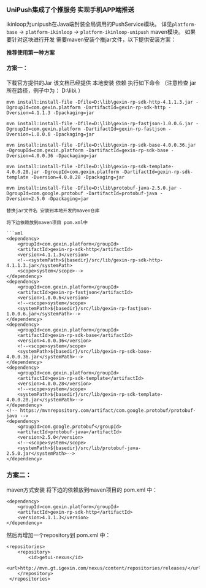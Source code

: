 ﻿### UniPush集成了个推服务 实现手机APP端推送
ikinloop为unipush在Java端封装全局调用的PushService模块。
详见``platform-base`` -> ``platform-ikinloop`` -> ``platform-ikinloop-unipush`` maven模块。
如果要针对这块进行开发 需要maven安装个推jar文件，以下提供安装方案：

**推荐使用第一种方案**

#### 方案一：
下载官方提供的Jar 该文档已经提供
本地安装 依赖 执行如下命令 （注意检查 jar 所在路径，例子中为： D:\lib\ ）
```
mvn install:install-file -Dfile=D:\lib\gexin-rp-sdk-http-4.1.1.3.jar -DgroupId=com.gexin.platform -DartifactId=gexin-rp-sdk-http -Dversion=4.1.1.3 -Dpackaging=jar
```

```
mvn install:install-file -Dfile=D:\lib\gexin-rp-fastjson-1.0.0.6.jar -DgroupId=com.gexin.platform -DartifactId=gexin-rp-fastjson -Dversion=1.0.0.6 -Dpackaging=jar
```

```
mvn install:install-file -Dfile=D:\lib\gexin-rp-sdk-base-4.0.0.36.jar -DgroupId=com.gexin.platform -DartifactId=gexin-rp-sdk-base -Dversion=4.0.0.36 -Dpackaging=jar
```

```
mvn install:install-file -Dfile=D:\lib\gexin-rp-sdk-template-4.0.0.28.jar -DgroupId=com.gexin.platform -DartifactId=gexin-rp-sdk-template -Dversion=4.0.0.28 -Dpackaging=jar
```

```
mvn install:install-file -Dfile=D:\lib\protobuf-java-2.5.0.jar -DgroupId=com.google.protobuf -DartifactId=protobuf-java -Dversion=2.5.0 -Dpackaging=jar
```

```
替换jar文件名 安装到本地开发的maven仓库

将下边依赖放到maven项目 pom.xml中

```xml
<dependency>
    <groupId>com.gexin.platform</groupId>
    <artifactId>gexin-rp-sdk-http</artifactId>
    <version>4.1.1.3</version>
    <!--<systemPath>${basedir}/src/lib/gexin-rp-sdk-http-4.1.1.3.jar</systemPath>
    <scope>system</scope>-->
</dependency>
<dependency>
    <groupId>com.gexin.platform</groupId>
    <artifactId>gexin-rp-fastjson</artifactId>
    <version>1.0.0.6</version>
    <!--<scope>system</scope>
    <systemPath>${basedir}/src/lib/gexin-rp-fastjson-1.0.0.6.jar</systemPath>-->
</dependency>
<dependency>
    <groupId>com.gexin.platform</groupId>
    <artifactId>gexin-rp-sdk-base</artifactId>
    <version>4.0.0.36</version>
    <!--<scope>system</scope>
    <systemPath>${basedir}/src/lib/gexin-rp-sdk-base-4.0.0.36.jar</systemPath>-->
</dependency>
<dependency>
    <groupId>com.gexin.platform</groupId>
    <artifactId>gexin-rp-sdk-template</artifactId>
    <version>4.0.0.28</version>
    <!--<scope>system</scope>
    <systemPath>${basedir}/src/lib/gexin-rp-sdk-template-4.0.0.28.jar</systemPath>-->
</dependency>
<!-- https://mvnrepository.com/artifact/com.google.protobuf/protobuf-java -->
<dependency>
    <groupId>com.google.protobuf</groupId>
    <artifactId>protobuf-java</artifactId>
    <version>2.5.0</version>
    <!--<scope>system</scope>
    <systemPath>${basedir}/src/lib/protobuf-java-2.5.0.jar</systemPath>-->
</dependency>
```




### 方案二：
maven方式安装
将下边的依赖放到maven项目的 pom.xml 中：
```
<dependency>
    <groupId>com.gexin.platform</groupId>
    <artifactId>gexin-rp-sdk-http</artifactId>
    <version>4.1.1.3</version>
</dependency>
```
然后再增加一个repository到 pom.xml 中：

```
<repositories>
    <repository>
        <id>getui-nexus</id>
        <url>http://mvn.gt.igexin.com/nexus/content/repositories/releases/</url>
    </repository>
 </repositories>
```
